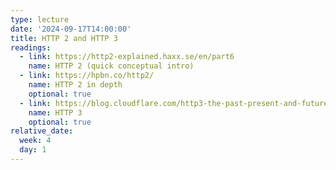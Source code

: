 ```yaml
---
type: lecture
date: '2024-09-17T14:00:00'
title: HTTP 2 and HTTP 3
readings:
  - link: https://http2-explained.haxx.se/en/part6
    name: HTTP 2 (quick conceptual intro)
  - link: https://hpbn.co/http2/
    name: HTTP 2 in depth
    optional: true
  - link: https://blog.cloudflare.com/http3-the-past-present-and-future/
    name: HTTP 3
    optional: true
relative_date:
  week: 4
  day: 1
---
```

